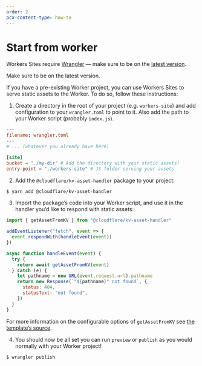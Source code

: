 ```yaml
---
order: 2
pcx-content-type: how-to
---
```


# Start from worker

Workers Sites require [Wrangler](https://github.com/cloudflare/wrangler) — make sure to be on the [latest version](/cli-wrangler/install-update#update).

Make sure to be on the latest version.

If you have a pre-existing Worker project, you can use Workers Sites to serve static assets to the Worker. To do so, follow these instructions:

1. Create a directory in the root of your project (e.g. `workers-site`) and add configuration to your `wrangler.toml` to point to it. Also add the path to your Worker script (probably `index.js`).

  ```toml
  ---
  filename: wrangler.toml
  ---
  # ... (whatever you already have here)

  [site]
  bucket = "./my-dir" # Add the directory with your static assets!
  entry-point = "./workers-site" # JS folder serving your assets
  ```

2. Add the `@cloudflare/kv-asset-handler` package to your project:

  ```sh
  $ yarn add @cloudflare/kv-asset-handler
  ```

3. Import the package’s code into your Worker script, and use it in the handler you’d like to respond with static assets:

  ```js
  import { getAssetFromKV } from "@cloudflare/kv-asset-handler"

  addEventListener("fetch", event => {
    event.respondWith(handleEvent(event))
  })

  async function handleEvent(event) {
    try {
      return await getAssetFromKV(event)
    } catch (e) {
      let pathname = new URL(event.request.url).pathname
      return new Response(`"${pathname}" not found`, {
        status: 404,
        statusText: "not found",
      })
    }
  }
  ```

  For more information on the configurable options of `getAssetFromKV` see [the template’s source](https://github.com/cloudflare/worker-sites-template/blob/master/workers-site/index.js).

4. You should now be all set you can run `preview` or `publish` as you would normally with your Worker project!

  ```sh
  $ wrangler publish
  ```

